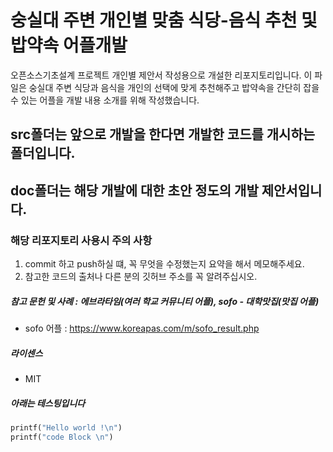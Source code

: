 # 숭실대 주변 개인별 맞춤 식당-음식 추천 및 밥약속 어플개발
오픈소스기초설계 프로젝트 개인별 제안서 작성용으로 개설한 리포지토리입니다.
이 파일은 숭실대 주변 식당과 음식을 개인의 선택에 맞게 추천해주고 밥약속을 간단히 잡을 수 있는 어플을 개발 내용 소개를 위해 작성했습니다.

## src폴더는 앞으로 개발을 한다면 개발한 코드를 개시하는 폴더입니다.
## doc폴더는 해당 개발에 대한 초안 정도의 개발 제안서입니다.

### 해당 리포지토리 사용시 주의 사항
1. commit 하고 push하실 떄, 꼭 무엇을 수정했는지 요약을 해서 메모해주세요.
2. 참고한 코드의 출처나 다른 분의 깃허브 주소를 꼭 알려주십시오.

##### 참고 문헌 및 사례 : 에브라타임(여러 학교 커뮤니티 어플), sofo - 대학맛집(맛집 어플)
+ sofo 어플 : https://www.koreapas.com/m/sofo_result.php
 
##### 라이센스
  + MIT


##### 아래는 테스팅입니다
``` python
printf("Hello world !\n")
printf("code Block \n")
```
